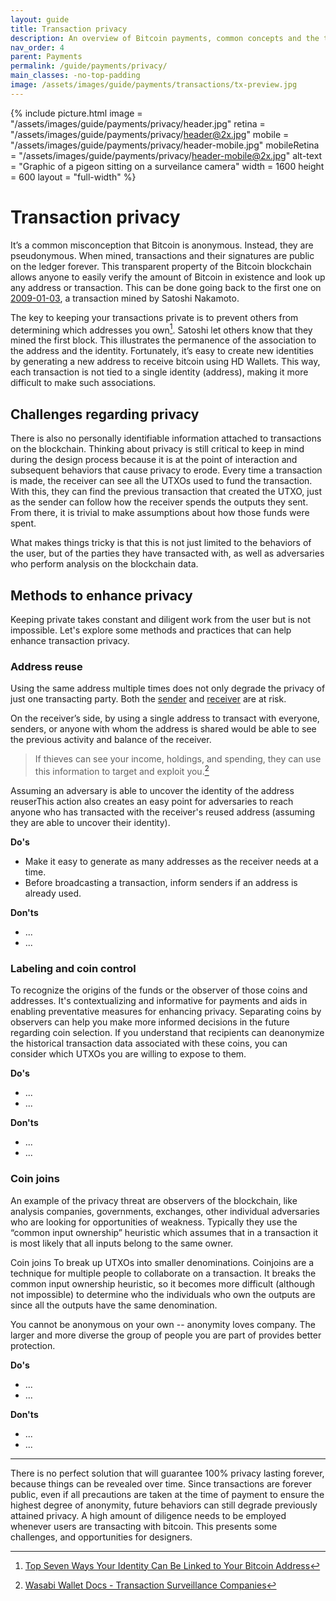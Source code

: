 ```yaml
---
layout: guide
title: Transaction privacy
description: An overview of Bitcoin payments, common concepts and the transaction lifecycle.
nav_order: 4
parent: Payments
permalink: /guide/payments/privacy/
main_classes: -no-top-padding
image: /assets/images/guide/payments/transactions/tx-preview.jpg
---
```


{% include picture.html
    image = "/assets/images/guide/payments/privacy/header.jpg"
    retina = "/assets/images/guide/payments/privacy/header@2x.jpg"
    mobile = "/assets/images/guide/payments/privacy/header-mobile.jpg"
    mobileRetina = "/assets/images/guide/payments/privacy/header-mobile@2x.jpg"
    alt-text = "Graphic of a pigeon sitting on a surveilance camera"
    width = 1600
    height = 600
    layout = "full-width"
%}


# Transaction privacy

<!--
This page should inform about what information is made public when sending or receiving, how the application can help minimize unnecessary privacy leaks, basic application functionality to help, and when we can, more advanced options.
- Single-use addresses (avoiding address reuse)
- Coin selection / labelling
- Coin join / Pay join
-->

It’s a common misconception that Bitcoin is anonymous. Instead, they are pseudonymous. When mined, transactions and their signatures are public on the ledger forever. This transparent property of the Bitcoin blockchain allows anyone to easily verify the amount of Bitcoin in existence and look up any address or transaction. This can be done going back to the first one on [2009-01-03](https://blockstream.info/tx/4a5e1e4baab89f3a32518a88c31bc87f618f76673e2cc77ab2127b7afdeda33b), a transaction mined by Satoshi Nakamoto.

The key to keeping your transactions private is to prevent others from determining which addresses you own[^3]. Satoshi let others know that they mined the first block. This illustrates the permanence of the association to the address and the identity. Fortunately, it’s easy to create new identities by generating a new address to receive bitcoin using HD Wallets. This way, each transaction is not tied to a single identity (address), making it more difficult to make such associations.

## Challenges regarding privacy

There is also no personally identifiable information attached to transactions on the blockchain. Thinking about privacy is still critical to keep in mind during the design process because it is at the point of interaction and subsequent behaviors that cause privacy to erode. Every time a transaction is made, the receiver can see all the UTXOs used to fund the transaction. With this, they can find the previous transaction that created the UTXO, just as the sender can follow how the receiver spends the outputs they sent. From there, it is trivial to make assumptions about how those funds were spent.

What makes things tricky is that this is not just limited to the behaviors of the user, but of the parties they have transacted with, as well as adversaries who perform analysis on the blockchain data.


<!--

Each Bitcoin transaction contains at least one input (where the Bitcoin are from) and at least one output (where the Bitcoin are being sent). This means that once a single address is known, there is a trail to follow the Bitcoin.

Wasabi

-->

## Methods to enhance privacy

Keeping private takes constant and diligent work from the user but is not impossible. Let's explore some methods and practices that can help enhance transaction privacy.

<!-- talk about the problem as you are talking about the solution -->

### Address reuse

Using the same address multiple times does not only degrade the privacy of just one transacting party. Both the [sender](/guide/payments/receive) and [receiver](/guide/payments/receive) are at risk.

On the receiver’s side, by using a single address to transact with everyone, senders, or anyone with whom the address is shared would be able to see the previous activity and balance of the receiver.

> If thieves can see your income, holdings, and spending, they can use this information to target and exploit you.[^2]

Assuming an adversary is able to uncover the identity of the address reuserThis action also creates an easy point for adversaries to reach anyone who has transacted with the receiver's reused address (assuming they are able to uncover their identity).

<!--
consider how to get the ui generating multiple addresses. make it easy for the user to not fail 

> ###### Worked Example 1 - Savings Revealed
> * You save in bitcoin, using a single-address paper wallet.
> * All your bitcoin savings to this same address, let's say it contains $1 million worth.
> * You buy a small amount of bitcoins to add to your savings, depositing in the paper wallet.
> * The person who sold you the bitcoins follows their trail on the blockchain and finds your paper wallet containing $1 million.
> * He mentions it to someone in a cafe or bar.
> * Word gets around. A burglar raids your home. Kidnappers capture your children and know exactly how much to demand in ransom.

-->


**Do's**

- Make it easy to generate as many addresses as the receiver needs at a time.
- Before broadcasting a transaction, inform senders if an address is already used.

**Don'ts**

- ...
- ...

### Labeling and coin control
To recognize the origins of the funds or the observer of those coins and addresses. It's contextualizing and informative for payments and aids in enabling preventative measures for enhancing privacy. Separating coins by observers can help you make more informed decisions in the future regarding coin selection. If you understand that recipients can deanonymize the historical transaction data associated with these coins, you can consider which UTXOs you are willing to expose to them.

**Do's**

- ...
- ...

**Don'ts**

- ...
- ...

### Coin joins

An example of the privacy threat are observers of the blockchain, like analysis companies, governments, exchanges, other individual adversaries who are looking for opportunities of weakness. Typically they use the “common input ownership” heuristic which assumes that in a transaction it is most likely that all inputs belong to the same owner.

Coin joins 
To break up UTXOs into smaller denominations. Coinjoins are a technique for multiple people to collaborate on a transaction. It breaks the common input ownership heuristic, so it becomes more difficult (although not impossible) to determine who the individuals who own the outputs are since all the outputs have the same denomination.

You cannot be anonymous on your own -- anonymity loves company. The larger and more diverse the group of people you are part of provides better protection.

**Do's**

- ...
- ...

**Don'ts**

- ...
- ...

---

There is no perfect solution that will guarantee 100% privacy lasting forever, because things can be revealed over time. Since transactions are forever public, even if all precautions are taken at the time of payment to ensure the highest degree of anonymity, future behaviors can still degrade previously attained privacy. A high amount of diligence needs to be employed whenever users are transacting with bitcoin. This presents some challenges, and opportunities for designers.


[^1]: [Bitcoin.org - Protecting your privacy](https://bitcoin.org/en/protect-your-privacy)
[^2]: [Wasabi Wallet Docs - Transaction Surveillance Companies](https://docs.wasabiwallet.io/why-wasabi/TransactionSurveillanceCompanies.html#attempt-to-invade-privacy)
[^3]: [Top Seven Ways Your Identity Can Be Linked to Your Bitcoin Address](https://99bitcoins.com/know-more-top-seven-ways-your-identity-can-be-linked-to-your-bitcoin-address/)